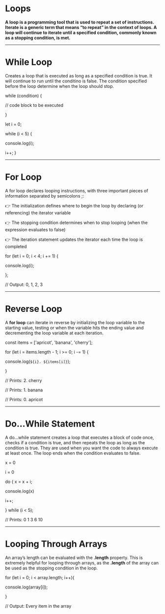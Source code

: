 # Loops

**A loop is a programming tool that is used to repeat a set of instructions. Iterate is a generic term that means “to repeat” in the context of loops. A loop will continue to iterate until a specified condition, commonly known as a stopping condition, is met.**
___________________________________________________________________________________

# While Loop
Creates a loop that is executed as long as a specified condition is true. It will continue to run until the conditino is false.
The condition specified before the loop determine when the loop should stop.

while (condition) {

  // code block to be executed
  
}
 
let i = 0;
 
while (i < 5) {    

  console.log(i);
  
  i++;
}
________________________________________________________________________________
# For Loop
A for loop declares looping instructions, with three important pieces of information separated by semicolons ;:

👉 The initialization defines where to begin the loop by declaring (or referencing) the iterator variable

👉 The stopping condition determines when to stop looping (when the expression evaluates to false)

👉 The iteration statement updates the iterator each time the loop is completed

for (let i = 0; i < 4; i += 1) {

  console.log(i);
  
};
 
// Output: 0, 1, 2, 3

________________________________________________________________________________
# Reverse Loop
A **for loop** can iterate in reverse by initializing the loop variable to the starting value, testing or when the variable hits the ending value and decrementing the loop variable at each iteration.

const items = ['apricot', 'banana', 'cherry'];
 
for (let i = items.length - 1; i >= 0; i -= 1) {

  console.log(`${i}. ${items[i]}`);
  
}
 
// Prints: 2. cherry

// Prints: 1. banana

// Prints: 0. apricot
________________________________________________________________________________
# Do…While Statement
A do...while statement creates a loop that executes a block of code once, checks if a condition is true, and then repeats the loop as long as the condition is true. They are used when you want the code to always execute at least once. The loop ends when the condition evaluates to false.

x = 0

i = 0
 
do {
  x = x + i;
  
  console.log(x)
  
  i++;
  
} while (i < 5);
 
// Prints: 0 1 3 6 10
________________________________________________________________________________
# Looping Through Arrays
An array’s length can be evaluated with the **.length** property. This is extremely helpful for looping through arrays, as the **.length** of the array can be used as the stopping condition in the loop.

for (let i = 0; i < array.length; i++){

  console.log(array[i]);
  
}
 
// Output: Every item in the array

